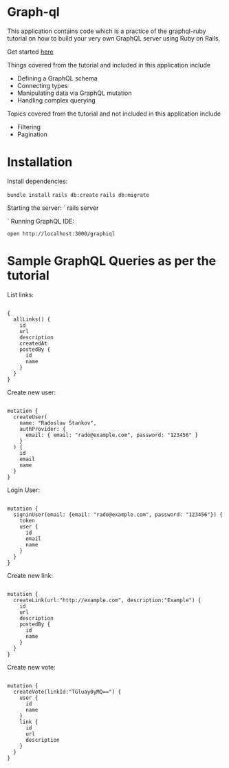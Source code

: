 # Graph-ql

This application contains code which is a practice of the graphql-ruby tutorial on how to build your very own GraphQL server using Ruby on Rails.

Get started [here](https://www.howtographql.com/graphql-ruby/0-introduction/)

Things covered from the tutorial and included in this application include

* Defining a GraphQL schema
* Connecting types
* Manipulating data via GraphQL mutation
* Handling complex querying

Topics covered from the tutorial and not included in this application include

* Filtering
* Pagination

# Installation

Install dependencies:

`bundle install`
`rails db:create`
`rails db:migrate`
  
Starting the server:
` 
  rails server
  
`
Running GraphQL IDE:

` open http://localhost:3000/graphiql `

# Sample GraphQL Queries as per the tutorial

List links:

```

{
  allLinks() {
    id
    url
    description
    createdAt
    postedBy {
      id
      name
    }
  }
}

```

Create new user:

```

mutation {
  createUser(
    name: "Radoslav Stankov",
    authProvider: {
      email: { email: "rado@example.com", password: "123456" }
    }
  ) {
    id
    email
    name
  }
}

```

Login User:

```

mutation {
  signinUser(email: {email: "rado@example.com", password: "123456"}) {
    token
    user {
      id
      email
      name
    }
  }
}

```

Create new link:

```

mutation {
  createLink(url:"http://example.com", description:"Example") {
    id
    url
    description
    postedBy {
      id
      name
    }
  }
}

```

Create new vote:

```

mutation {
  createVote(linkId:"TGluay0yMQ==") {
    user {
      id
      name
    }
    link {
      id
      url
      description
    }
  }
}

```
